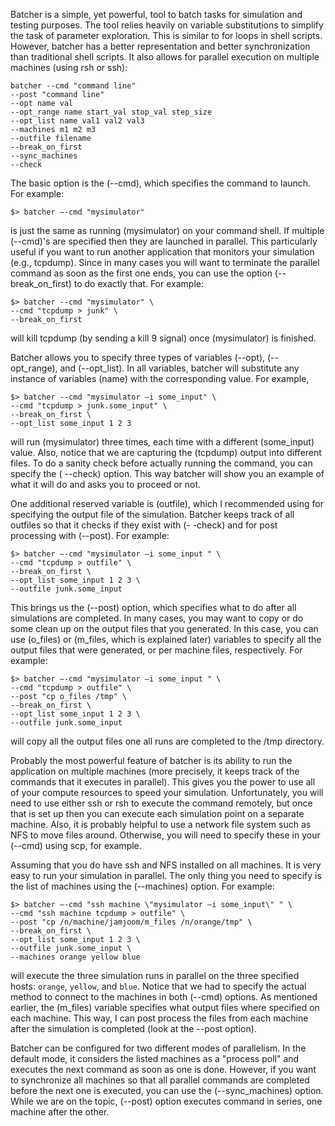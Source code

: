 

Batcher is a simple, yet powerful, tool to batch tasks for simulation and testing purposes. The tool relies heavily on variable substitutions to simplify the task of parameter exploration. This is similar to for loops in shell scripts. However, batcher has a better representation and better synchronization than traditional shell scripts. It also allows for parallel execution on multiple machines (using rsh or ssh):

```
batcher --cmd "command line"
--post "command line"
--opt name val
--opt_range name start_val stop_val step_size
--opt_list name val1 val2 val3
--machines m1 m2 m3
--outfile filename
--break_on_first
--sync_machines
--check
```

The basic option is the (--cmd), which specifies the command to launch. For example:

```
$> batcher –-cmd "mysimulator"
```

is just the same as running (mysimulator) on your command shell. If multiple (--cmd)'s are specified then they are launched in parallel. This particularly useful if you want to run another application that monitors your simulation (e.g., tcpdump). Since in many cases you will want to terminate the parallel command as soon as the first one ends, you can use the option (--break_on_first) to do exactly that. For example:

```
$> batcher --cmd "mysimulator" \
--cmd "tcpdump > junk" \
--break_on_first
```

will kill tcpdump (by sending a kill 9 signal) once (mysimulator) is finished.

Batcher allows you to specify three types of variables (--opt), (--opt_range), and (--opt_list). In all variables, batcher will substitute any instance of variables (name) with the corresponding value. For example,

```
$> batcher --cmd "mysimulator –i some_input" \
--cmd "tcpdump > junk.some_input" \
--break_on_first \
--opt_list some_input 1 2 3
```

will run (mysimulator) three times, each time with a different (some_input) value. Also, notice that we are capturing the (tcpdump) output into different files. To do a sanity check before actually running the command, you can specify the ( --check) option. This way batcher will show you an example of what it will do and asks you to proceed or not.

One additional reserved variable is (outfile), which I recommended using for specifying the output file of the simulation. Batcher keeps track of all outfiles so that it checks if they exist with (- -check) and for post processing with (--post). For example:

```
$> batcher –-cmd "mysimulator –i some_input " \
--cmd "tcpdump > outfile" \
--break_on_first \
--opt_list some_input 1 2 3 \
--outfile junk.some_input
```

This brings us the (--post) option, which specifies what to do after all simulations are completed. In many cases, you may want to copy or do some clean up on the output files that you generated. In this case, you can use (o_files) or (m_files, which is explained later) variables to specify all the output files that were generated, or per machine files, respectively. For example:

```
$> batcher –-cmd "mysimulator –i some_input " \
--cmd "tcpdump > outfile" \
--post "cp o_files /tmp" \
--break_on_first \
--opt_list some_input 1 2 3 \
--outfile junk.some_input
```

will copy all the output files one all runs are completed to the /tmp directory.

Probably the most powerful feature of batcher is its ability to run the application on multiple machines (more precisely, it keeps track of the commands that it executes in parallel). This gives you the power to use all of your compute resources to speed your simulation. Unfortunately, you will need to use either ssh or rsh to execute the command remotely, but once that is set up then you can execute each simulation point on a separate machine. Also, it is probably helpful to use a network file system such as NFS to move files around. Otherwise, you will need to specify these in your (--cmd) using scp, for example.

Assuming that you do have ssh and NFS installed on all machines. It is very easy to run your simulation in parallel. The only thing you need to specify is the list of machines using the (--machines) option. For example:

```
$> batcher –-cmd "ssh machine \"mysimulator –i some_input\" " \
--cmd "ssh machine tcpdump > outfile" \
--post "cp /n/machine/jamjoom/m_files /n/orange/tmp" \
--break_on_first \
--opt_list some_input 1 2 3 \
--outfile junk.some_input \
--machines orange yellow blue
```

will execute the three simulation runs in parallel on the three specified hosts: ```orange```, ```yellow```, and ```blue```. Notice that we had to specify the actual method to connect to the machines in both (--cmd) options. As mentioned earlier, the (m_files) variable specifies what output files where specified on each machine. This way, I can post process the files from each machine after the simulation is completed (look at the --post option).

Batcher can be configured for two different modes of parallelism. In the default mode, it considers the listed machines as a "process poll" and executes the next command as soon as one is done. However, if you want to synchronize all machines so that all parallel commands are completed before the next one is executed, you can use the (--sync_machines) option. While we are on the topic, (--post) option executes command in series, one machine after the other.

